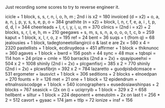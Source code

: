 Just recording some scores to try to reverse engineer it.

icicle + 1 block, s, s, r, n, i, o, h, m ; 2nd i is x2 = 180
invoiced (d = x2) + o, a, a, n, j, p, y, s, s, e, p, o = 384
gnathite (n = x2) + block, l, n, r, f, e, a, i , t, p, d, d, l = 344
cheerleads + l, r, i, y, i, u, m = 370
clinics = (2nd i = x2) + 2 blocks, s, r, l, e, h, m = 210
geegaws + s, m, s, s, n, a, o, o, o, t, c, b = 259
kaput + 1 block, x, l, r, o, z = 195
ref = 24
bent = 36
suqs + t (from q) = 68
jealousies + 1 block, tadegtoneetollangircii o & last e are 2x = 580 x 4 = 2320
pastellists + 1 block, ecdiruydeoa = 451
affirmer + 1 block + thiknunoc = 360
agaves + 1 block + bwrd = 156
posh = 44
sync = 48
mux + tqbspi = 114
hon = 24
prize + cmle = 150
barracks (2nd a = 2x) + qsayipueehxi = 504 x 2 = 1008
shinily (2nd i = 2x) + plcgwnfisrj = 385 x 2 = 770
shinily (2nd i = 2x) + plcwsfibrjn = 392 x 2 = 784
lazaretto + guodpisbdcmsace = 531
ergometer + lausvict + 1 block = 306
seditions + 2 blocks + elnoedpan = 270
founts + lr = 126
met = 21
one + 1 block = 12
epidendrum + eltnalnssiscodpge + 1 block = 540
iconographers + eusedosiawshinpas + 2 blocks = 767
seasick = (2x on i) + uciqrryib + 1 block = 329 x 2 = 658
hellbent + siltur + 1 block = 224
deponent + emeutolm + 2x on last t = 256 * 2 = 512
cavort + gyaac = 174
jam + ttlp = 72
ionize + insf = 156